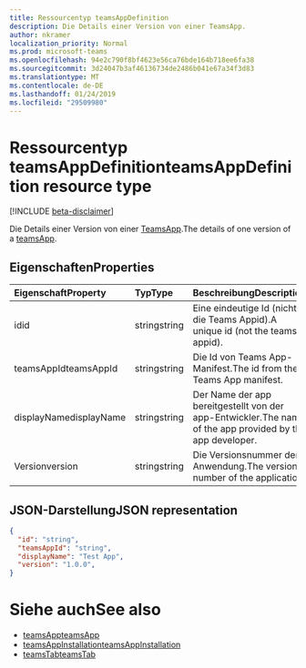 ```yaml
---
title: Ressourcentyp teamsAppDefinition
description: Die Details einer Version von einer TeamsApp.
author: nkramer
localization_priority: Normal
ms.prod: microsoft-teams
ms.openlocfilehash: 94e2c790f8bf4623e56ca76bde164b718ee6fa38
ms.sourcegitcommit: 3d24047b3af46136734de2486b041e67a34f3d83
ms.translationtype: MT
ms.contentlocale: de-DE
ms.lasthandoff: 01/24/2019
ms.locfileid: "29509980"
---
```

# <a name="teamsappdefinition-resource-type"></a><span data-ttu-id="719d6-103">Ressourcentyp teamsAppDefinition</span><span class="sxs-lookup"><span data-stu-id="719d6-103">teamsAppDefinition resource type</span></span>

[!INCLUDE [beta-disclaimer](../../includes/beta-disclaimer.md)]

<span data-ttu-id="719d6-104">Die Details einer Version von einer [TeamsApp](teamsapp.md).</span><span class="sxs-lookup"><span data-stu-id="719d6-104">The details of one version of a [teamsApp](teamsapp.md).</span></span>

## <a name="properties"></a><span data-ttu-id="719d6-105">Eigenschaften</span><span class="sxs-lookup"><span data-stu-id="719d6-105">Properties</span></span>

| <span data-ttu-id="719d6-106">Eigenschaft</span><span class="sxs-lookup"><span data-stu-id="719d6-106">Property</span></span>            | <span data-ttu-id="719d6-107">Typ</span><span class="sxs-lookup"><span data-stu-id="719d6-107">Type</span></span>     | <span data-ttu-id="719d6-108">Beschreibung</span><span class="sxs-lookup"><span data-stu-id="719d6-108">Description</span></span> |
|:------------------- |:-------- |:----------- |
| <span data-ttu-id="719d6-109">id</span><span class="sxs-lookup"><span data-stu-id="719d6-109">id</span></span>                  | <span data-ttu-id="719d6-110">string</span><span class="sxs-lookup"><span data-stu-id="719d6-110">string</span></span>   | <span data-ttu-id="719d6-111">Eine eindeutige Id (nicht die Teams Appid).</span><span class="sxs-lookup"><span data-stu-id="719d6-111">A unique id (not the teams appid).</span></span> |
| <span data-ttu-id="719d6-112">teamsAppId</span><span class="sxs-lookup"><span data-stu-id="719d6-112">teamsAppId</span></span>          | <span data-ttu-id="719d6-113">string</span><span class="sxs-lookup"><span data-stu-id="719d6-113">string</span></span>   | <span data-ttu-id="719d6-114">Die Id von Teams App-Manifest.</span><span class="sxs-lookup"><span data-stu-id="719d6-114">The id from the Teams App manifest.</span></span> |
| <span data-ttu-id="719d6-115">displayName</span><span class="sxs-lookup"><span data-stu-id="719d6-115">displayName</span></span>         | <span data-ttu-id="719d6-116">string</span><span class="sxs-lookup"><span data-stu-id="719d6-116">string</span></span>   | <span data-ttu-id="719d6-117">Der Name der app bereitgestellt von der app-Entwickler.</span><span class="sxs-lookup"><span data-stu-id="719d6-117">The name of the app provided by the app developer.</span></span> |
| <span data-ttu-id="719d6-118">Version</span><span class="sxs-lookup"><span data-stu-id="719d6-118">version</span></span>             | <span data-ttu-id="719d6-119">string</span><span class="sxs-lookup"><span data-stu-id="719d6-119">string</span></span>   | <span data-ttu-id="719d6-120">Die Versionsnummer der Anwendung.</span><span class="sxs-lookup"><span data-stu-id="719d6-120">The version number of the application.</span></span> |

## <a name="json-representation"></a><span data-ttu-id="719d6-121">JSON-Darstellung</span><span class="sxs-lookup"><span data-stu-id="719d6-121">JSON representation</span></span>

<!-- {
  "blockType": "resource",
  "@odata.type": "microsoft.graph.teamsAppDefinition",
  "baseType": "microsoft.graph.entity"
}-->

```json
{
  "id": "string",
  "teamsAppId": "string",
  "displayName": "Test App",
  "version": "1.0.0",
}
```

# <a name="see-also"></a><span data-ttu-id="719d6-122">Siehe auch</span><span class="sxs-lookup"><span data-stu-id="719d6-122">See also</span></span>

- [<span data-ttu-id="719d6-123">teamsApp</span><span class="sxs-lookup"><span data-stu-id="719d6-123">teamsApp</span></span>](teamsapp.md)
- [<span data-ttu-id="719d6-124">teamsAppInstallation</span><span class="sxs-lookup"><span data-stu-id="719d6-124">teamsAppInstallation</span></span>](teamsappinstallation.md)
- [<span data-ttu-id="719d6-125">teamsTab</span><span class="sxs-lookup"><span data-stu-id="719d6-125">teamsTab</span></span>](../resources/teamstab.md)

<!-- uuid: 8fcb5dbc-d5aa-4681-8e31-b001d5168d79
2015-10-25 14:57:30 UTC -->
<!--
{
  "type": "#page.annotation",
  "description": "teamsApp resource",
  "keywords": "",
  "section": "documentation",
  "tocPath": "",
  "suppressions": [
    "Error: /api-reference/beta/resources/teamsappdefinition.md:\r\n      Exception processing links.\r\n    System.ArgumentException: Link Definition was null. Link text: !INCLUDE [beta-disclaimer](../../includes/beta-disclaimer.md)\r\n      at ApiDoctor.Validation.DocFile.get_LinkDestinations()\r\n      at ApiDoctor.Validation.DocSet.ValidateLinks(Boolean includeWarnings, String[] relativePathForFiles, IssueLogger issues, Boolean requireFilenameCaseMatch, Boolean printOrphanedFiles)"
  ]
}
-->


